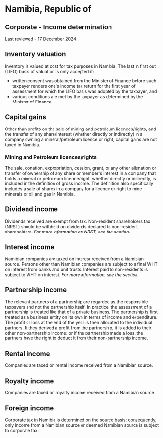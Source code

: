 # Namibia, Republic of
## Corporate - Income determination
Last reviewed - 17 December 2024
## Inventory valuation
Inventory is valued at cost for tax purposes in Namibia.
The last in first out (LIFO) basis of valuation is only accepted if:
  * written consent was obtained from the Minister of Finance before such taxpayer renders one's income tax return for the first year of assessment for which the LIFO basis was adopted by the taxpayer, and 
  * various conditions are met by the taxpayer as determined by the Minister of Finance. 


## Capital gains
Other than profits on the sale of mining and petroleum licences/rights, and the transfer of any share/interest (whether directly or indirectly) in a company owning a mineral/petroleum licence or right, capital gains are not taxed in Namibia.
### Mining and Petroleum licences/rights
The sale, donation, expropriation, cession, grant, or any other alienation or transfer of ownership of any share or member's interest in a company that holds a mineral or petroleum licence/right, whether directly or indirectly, is included in the definition of gross income. The definition also specifically includes a sale of shares in a company for a licence or right to mine minerals or oil and gas in Namibia.
## Dividend income
Dividends received are exempt from tax. Non-resident shareholders tax (NRST) should be withheld on dividends declared to non-resident shareholders. _For more information on NRST, see the section._
## Interest income
Namibian companies are taxed on interest received from a Namibian source. Persons other than Namibian companies are subject to a final WHT on interest from banks and unit trusts. Interest paid to non-residents is subject to WHT on interest. _For more information, see the section._
## Partnership income
The relevant partners of a partnership are regarded as the responsible taxpayers and not the partnership itself.
In practice, the assessment of a partnership is treated like that of a private business. The partnership is first treated as a business entity on its own in terms of income and expenditure. The profit or loss at the end of the year is then allocated to the individual partners. If they derived a profit from the partnership, it is added to their other non-partnership income; or if the partnership made a loss, the partners have the right to deduct it from their non-partnership income.
## Rental income
Companies are taxed on rental income received from a Namibian source.
## Royalty income
Companies are taxed on royalty income received from a Namibian source.
## Foreign income
Corporate tax in Namibia is determined on the source basis; consequently, only income from a Namibian source or deemed Namibian source is subject to corporate tax.
